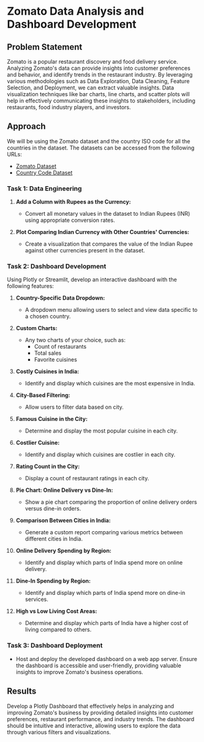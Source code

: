 # Zomato Data Analysis and Dashboard Development

## Problem Statement

Zomato is a popular restaurant discovery and food delivery service. Analyzing Zomato's data can provide insights into customer preferences and behavior, and identify trends in the restaurant industry. By leveraging various methodologies such as Data Exploration, Data Cleaning, Feature Selection, and Deployment, we can extract valuable insights. Data visualization techniques like bar charts, line charts, and scatter plots will help in effectively communicating these insights to stakeholders, including restaurants, food industry players, and investors.

## Approach

We will be using the Zomato dataset and the country ISO code for all the countries in the dataset. The datasets can be accessed from the following URLs:

- [Zomato Dataset](https://raw.githubusercontent.com/nethajinirmal13/Training-datasets/main/zomato/zomato.csv)
- [Country Code Dataset](https://github.com/nethajinirmal13/Training-datasets/blob/main/zomato/Country-Code.xlsx)

### Task 1: Data Engineering

1. **Add a Column with Rupees as the Currency:**
   - Convert all monetary values in the dataset to Indian Rupees (INR) using appropriate conversion rates.
   
2. **Plot Comparing Indian Currency with Other Countries' Currencies:**
   - Create a visualization that compares the value of the Indian Rupee against other currencies present in the dataset.

### Task 2: Dashboard Development

Using Plotly or Streamlit, develop an interactive dashboard with the following features:

1. **Country-Specific Data Dropdown:**
   - A dropdown menu allowing users to select and view data specific to a chosen country.
   
2. **Custom Charts:**
   - Any two charts of your choice, such as:
     - Count of restaurants
     - Total sales
     - Favorite cuisines

3. **Costly Cuisines in India:**
   - Identify and display which cuisines are the most expensive in India.

4. **City-Based Filtering:**
   - Allow users to filter data based on city.

5. **Famous Cuisine in the City:**
   - Determine and display the most popular cuisine in each city.

6. **Costlier Cuisine:**
   - Identify and display which cuisines are costlier in each city.

7. **Rating Count in the City:**
   - Display a count of restaurant ratings in each city.

8. **Pie Chart: Online Delivery vs Dine-In:**
   - Show a pie chart comparing the proportion of online delivery orders versus dine-in orders.

9. **Comparison Between Cities in India:**
   - Generate a custom report comparing various metrics between different cities in India.

10. **Online Delivery Spending by Region:**
    - Identify and display which parts of India spend more on online delivery.

11. **Dine-In Spending by Region:**
    - Identify and display which parts of India spend more on dine-in services.

12. **High vs Low Living Cost Areas:**
    - Determine and display which parts of India have a higher cost of living compared to others.

### Task 3: Dashboard Deployment

- Host and deploy the developed dashboard on a web app server. Ensure the dashboard is accessible and user-friendly, providing valuable insights to improve Zomato's business operations.

## Results

Develop a Plotly Dashboard that effectively helps in analyzing and improving Zomato's business by providing detailed insights into customer preferences, restaurant performance, and industry trends. The dashboard should be intuitive and interactive, allowing users to explore the data through various filters and visualizations.
